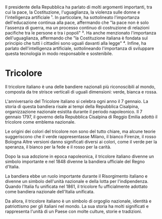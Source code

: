 Il presidente della Repubblica ha parlato di molti argomenti importanti, tra cui la pace, la Costituzione, l'uguaglianza, la violenza sulle donne e l'intelligenza artificiale ¹. In particolare, ha sottolineato l'importanza dell'educazione continua alla pace, affermando che "la pace non è solo l'assenza di guerra, ma un processo continuo di costruzione di relazioni pacifiche tra le persone e tra i popoli" ³. Ha anche menzionato l'importanza dell'uguaglianza, affermando che "la Costituzione italiana è fondata sul principio che tutti i cittadini sono uguali davanti alla legge" ⁴. Infine, ha parlato dell'intelligenza artificiale, sottolineando l'importanza di sviluppare questa tecnologia in modo responsabile e sostenibile.


# Tricolore
Il tricolore italiano è una delle bandiere nazionali più riconoscibili al mondo, composta da tre strisce verticali di uguali dimensioni: verde, bianca e rossa.

L'anniversario del Tricolore italiano si celebra ogni anno il 7 gennaio. La storia di questa bandiera risale ai tempi della Repubblica Cisalpina, organizzazione nazionale esistita durante il periodo napoleonico. Il 7 gennaio 1797, il governo della Repubblica Cisalpina di Reggio Emilia adottò il tricolore come emblema nazionale.

Le origini dei colori del tricolore non sono del tutto chiare, ma alcune teorie suggeriscono che il verde rappresentasse Milano, il bianco Firenze, il rosso Bologna Altre versioni danno significati diversi ai colori, come il verde per la speranza, il bianco per la fede e il rosso per la carità.

Dopo la sua adozione in epoca napoleonica, il tricolore italiano divenne un simbolo importante e nel 1848 divenne la bandiera ufficiale del Regno d'Italia.

La bandiera ebbe un ruolo importante durante il Risorgimento italiano e divenne un simbolo dell'unità nazionale e della lotta per l'indipendenza. Quando l'Italia fu unificata nel 1861, il tricolore fu ufficialmente adottato come bandiera nazionale dell'Italia unificata.

Da allora, il tricolore italiano è un simbolo di orgoglio nazionale, identità e patriottismo per gli italiani nel mondo. La sua storia ha molti significati e rappresenta l'unità di un Paese con molte culture, storie e tradizioni.
